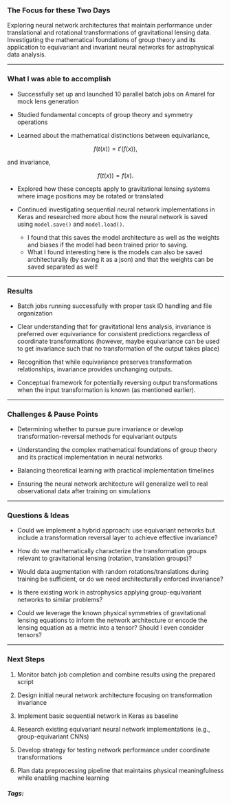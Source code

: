 ### The Focus for these Two Days

Exploring neural network architectures that maintain performance under translational and rotational transformations of gravitational lensing data. Investigating the mathematical foundations of group theory and its application to equivariant and invariant neural networks for astrophysical data analysis.
***
### What I was able to accomplish

- Successfully set up and launched 10 parallel batch jobs on Amarel for mock lens generation
    
- Studied fundamental concepts of group theory and symmetry operations
    
- Learned about the mathematical distinctions between equivariance,
```math
f(t(x)) = t'(f(x)),
```
  and invariance,
```math
f(t(x)) = f(x).
```

- Explored how these concepts apply to gravitational lensing systems where image positions may be rotated or translated
    
- Continued investigating sequential neural network implementations in Keras and researched more about how the neural network is saved using `model.save()` and `model.load()`. 
	- I found that this saves the model architecture as well as the weights and biases if the model had been trained prior to saving.
	- What I found interesting here is the models can also be saved architecturally (by saving it as a json) and that the weights can be saved separated as well!

***
### Results

- Batch jobs running successfully with proper task ID handling and file organization
    
- Clear understanding that for gravitational lens analysis, invariance is preferred over equivariance for consistent predictions regardless of coordinate transformations (however, maybe equivariance can be used to get invariance such that no transformation of the output takes place)
    
- Recognition that while equivariance preserves transformation relationships, invariance provides unchanging outputs.
    
- Conceptual framework for potentially reversing output transformations when the input transformation is known (as mentioned earlier).
***
### Challenges & Pause Points

- Determining whether to pursue pure invariance or develop transformation-reversal methods for equivariant outputs
    
- Understanding the complex mathematical foundations of group theory and its practical implementation in neural networks
    
- Balancing theoretical learning with practical implementation timelines
    
- Ensuring the neural network architecture will generalize well to real observational data after training on simulations
***
### Questions & Ideas

- Could we implement a hybrid approach: use equivariant networks but include a transformation reversal layer to achieve effective invariance?
    
- How do we mathematically characterize the transformation groups relevant to gravitational lensing (rotation, translation groups)?
    
- Would data augmentation with random rotations/translations during training be sufficient, or do we need architecturally enforced invariance?
    
- Is there existing work in astrophysics applying group-equivariant networks to similar problems?
    
- Could we leverage the known physical symmetries of gravitational lensing equations to inform the network architecture or encode the lensing equation as a metric into a tensor? Should I even consider tensors?
***
### Next Steps

1. Monitor batch job completion and combine results using the prepared script
    
2. Design initial neural network architecture focusing on transformation invariance
    
3. Implement basic sequential network in Keras as baseline
    
4. Research existing equivariant neural network implementations (e.g., group-equivariant CNNs)
    
5. Develop strategy for testing network performance under coordinate transformations
    
6. Plan data preprocessing pipeline that maintains physical meaningfulness while enabling machine learning

##### Tags:




